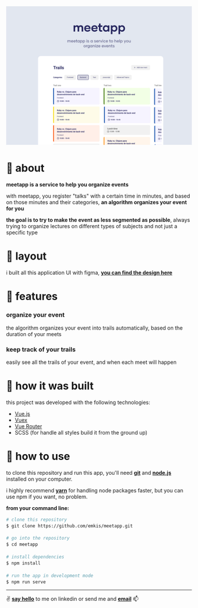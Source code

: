 <h1 align="center">
    <img alt="demo of the app" src="https://raw.githubusercontent.com/emkis/meetapp/master/.github/meetapp-preview.png" />
</h1>

# :page_with_curl: about
**meetapp is a service to help you organize events**

with meetapp, you register "talks" with a certain time in minutes, and based on those minutes and their categories, **an algorithm organizes your event for you**

**the goal is to try to make the event as less segmented as possible**, always trying to organize lectures on different types of subjects and not just a specific type

# :art: layout
i built all this application UI with figma, **[you can find the design here](https://www.figma.com/file/lsOKOfuAdy8R8CEISJXYyu/Meetapp?node-id=0%3A1)**

# :pushpin: features
### organize your event
the algorithm organizes your event into trails automatically, based on the duration of your meets

### keep track of your trails
easily see all the trails of your event, and when each meet will happen

# :hammer: how it was built
this project was developed with the following technologies:

- [Vue.js](http://vuejs.org)
- [Vuex](https://vuex.vuejs.org)
- [Vue Router](https://router.vuejs.org)
- SCSS (for handle all styles build it from the ground up)

# :electric_plug: how to use
to clone this repository and run this app, you'll need **[git](https://git-scm.com)** and **[node.js](https://nodejs.org)** installed on your computer.

i highly recommend **[yarn](https://yarnpkg.com)** for handling node packages faster, but you can use npm if you want, no problem.

**from your command line:**

```bash
# clone this repository
$ git clone https://github.com/emkis/meetapp.git

# go into the repository
$ cd meetapp

# install dependencies
$ npm install

# run the app in development mode
$ npm run serve
```

---

:v: **[say hello](https://www.linkedin.com/in/nicolas-jardim)** to me on linkedin or send me and **[email](mailto:nicolasemkis@gmail.com)** :mailbox:
